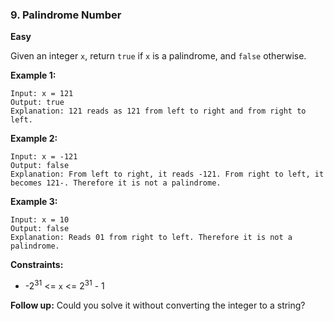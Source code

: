 ### 9. Palindrome Number

**Easy**

Given an integer `x`, return `true` if `x` is a palindrome, and `false` otherwise.

**Example 1:**

    Input: x = 121
    Output: true
    Explanation: 121 reads as 121 from left to right and from right to left.

**Example 2:**

    Input: x = -121
    Output: false
    Explanation: From left to right, it reads -121. From right to left, it becomes 121-. Therefore it is not a palindrome.

**Example 3:**

    Input: x = 10
    Output: false
    Explanation: Reads 01 from right to left. Therefore it is not a palindrome.

**Constraints:**

- -2<sup>31</sup> <= `x` <= 2<sup>31</sup> - 1

**Follow up:** Could you solve it without converting the integer to a string?
